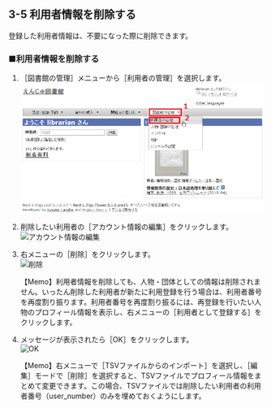 <span/>3-5 利用者情報を削除する
------------------------

登録した利用者情報は、不要になった際に削除できます。

### ■利用者情報を削除する

1. ［図書館の管理］メニューから［利用者の管理］を選択します。  
   ![利用者の管理](assets/images/image_operation_user.png)
2. 削除したい利用者の［アカウント情報の編集］をクリックします。  
   ![アカウント情報の編集](assets/images/image_operation_057.jpg)
3. 右メニューの［削除］をクリックします。  
   ![削除](assets/images/image_operation_059.jpg)

	<div class="alert alert-info">【Memo】利用者情報を削除しても、人物・団体としての情報は削除されません。いったん削除した利用者が新たに利用登録を行う場合は、利用者番号を再度割り振ります。利用者番号を再度割り振るには、再登録を行いたい人物のプロフィール情報を表示し、右メニューの［利用者として登録する］をクリックします。
	</div>
4. メッセージが表示されたら［OK］をクリックします。  
   ![OK](assets/images/image_operation_061.png)

	<div class="alert alert-info">【Memo】右メニューで［TSVファイルからのインポート］を選択し、［編集］モードで［削除］を選択すると、TSVファイルでプロフィール情報をまとめて変更できます。この場合、TSVファイルでは削除したい利用者の利用者番号（user_number）のみを埋めておくようにします。
	</div>

